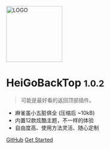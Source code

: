 <img src="https://z3.ax1x.com/2021/05/13/gBJiXF.png" alt="LOGO" border="0" style="width:150px;"  />

# HeiGoBackTop <small>1.0.2</small>

> 可能是最好看的返回顶部插件。

- 麻雀虽小五脏俱全 (压缩后 ~10kB)
- 内置12款炫酷主题，不一样的体验
- 自由度高、使用方法灵活、随心定制

[GitHub](https://github.com/hei-jack/heigobacktop/)
[Get Started](#heigobacktop)